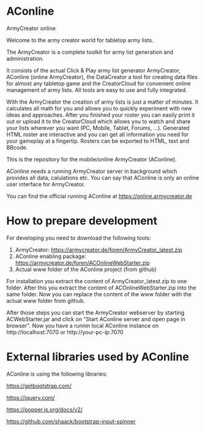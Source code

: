# AConline
ArmyCreator online


Welcome to the army creator world for tabletop army lists. 

The ArmyCreator is a complete toolkit for army list generation and administration. 

It consists of the actual Click & Play army list generator ArmyCreator, AConline (online ArmyCreator), the DataCreator a tool for creating data files for almost any tabletop game and the CreatorCloud for convenient online management of army lists. 
All tools are easy to use and fully integrated. 

With the ArmyCreator the creation of army lists is just a matter of minutes. It calculates all math for you and allows you to quickly experiment with new ideas and approaches. 
After you finished your roster you can easily print it out or upload it to the CreatorCloud which allows you to watch and share your lists wherever you want (PC, Mobile, Tablet, Forums, …). 
Generated HTML roster are interactive and you can get all information you need for your gameplay at a fingertip. Rosters can be exported to HTML, text and BBcode.

This is the repository for the mobile/online ArmyCreator (AConline).

AConline needs a running ArmyCreator server in background which provides all data, calulations etc.
You can say that AConline is only an online user interface for ArmyCreator.

You can find the official running AConline at https://online.armycreator.de


# How to prepare development
For developing you need to download the following tools:

1. ArmyCreator: https://armycreator.de/foren/ArmyCreator_latest.zip
2. AConline enabling package: https://armycreator.de/foren/ACOnlineWebStarter.zip
3. Actual www folder of the AConline project (from github)

For installation you extract the content of ArmyCreator_latest.zip to one folder. After this you extract the content of ACOnlineWebStarter.zip into the same folder. Now you can replace the content of the www folder with the actual www folder from github.

After those steps you can start the ArmyCreator webserver by starting ACWebStarter.jar and click on "Start AConline server and open page in browser". Now you have a runnin local AConline instance on http://localhost:7070 or http://your-pc-ip:7070



# External libraries used by AConline
AConline is using the following libraries:

https://getbootstrap.com/

https://jquery.com/

https://popper.js.org/docs/v2/

https://github.com/shaack/bootstrap-input-spinner
